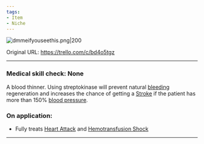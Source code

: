 ```yaml
---
tags:
- Item
- Niche
---
```


![dmmeifyouseethis.png\|200](/Items/Streptokinase%20-%20Attachments/6718845db30472d958dd7e34.png)

Original URL: https://trello.com/c/bd4o5tgz

---

### Medical skill check: None

A blood thinner. Using streptokinase will prevent natural [bleeding ]([Bleeding](../Any%20bodypart/Bleeding.md) "‌")regeneration and increases the chance of getting a [Stroke](../Head_Brain/Stroke.md) if the patient has more than 150% [blood pressure]([Hypertension](../Blood/Hypertension.md) "‌").

### On application:

- Fully treats [Heart Attack](../Heart/Heart%20Attack.md) and [Hemotransfusion Shock](../Blood/Hemotransfusion%20Shock.md)

---

